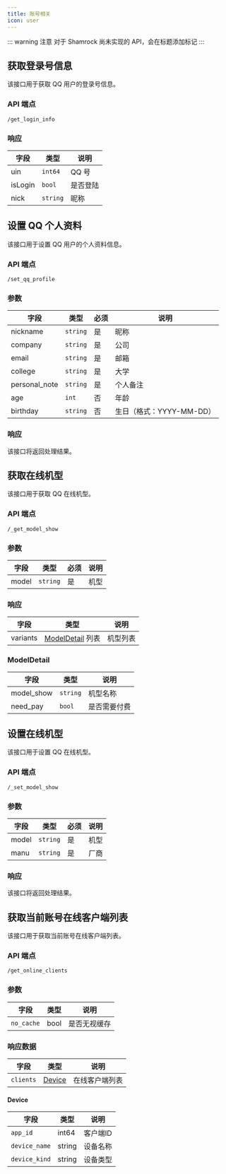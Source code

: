 ```yaml
---
title: 账号相关
icon: user
---
```


::: warning 注意
对于 Shamrock 尚未实现的 API，会在标题添加标记 <Badge text="未实现" type="danger" vertical="baseline" />
:::

## 获取登录号信息

该接口用于获取 QQ 用户的登录号信息。

### API 端点

`/get_login_info`

### 响应

| 字段      | 类型       | 说明   |
|---------|----------|------|
| uin     | `int64`  | QQ 号 |
| isLogin | `bool`   | 是否登陆 |
| nick    | `string` | 昵称   |

## 设置 QQ 个人资料

该接口用于设置 QQ 用户的个人资料信息。

### API 端点

`/set_qq_profile`

### 参数

| 字段            | 类型       | 必须  | 说明                |
|---------------|----------|-----|-------------------|
| nickname      | `string` | 是   | 昵称                |
| company       | `string` | 是   | 公司                |
| email         | `string` | 是   | 邮箱                |
| college       | `string` | 是   | 大学                |
| personal_note | `string` | 是   | 个人备注              |
| age           | `int`    | 否   | 年龄                |
| birthday      | `string` | 否   | 生日（格式：YYYY-MM-DD） |

### 响应

该接口将返回处理结果。

## 获取在线机型

该接口用于获取 QQ 在线机型。

### API 端点

`/_get_model_show`

### 参数

| 字段    | 类型       | 必须  | 说明  |
|-------|----------|-----|-----|
| model | `string` | 是   | 机型  |

### 响应

| 字段       | 类型                             | 说明   |
|----------|--------------------------------|------|
| variants | [ModelDetail](#modeldetail) 列表 | 机型列表 |

### ModelDetail

| 字段         | 类型       | 说明     |
|------------|----------|--------|
| model_show | `string` | 机型名称   |
| need_pay   | `bool`   | 是否需要付费 |

## 设置在线机型

该接口用于设置 QQ 在线机型。

### API 端点

`/_set_model_show`

### 参数

| 字段    | 类型       | 必须  | 说明  |
|-------|----------|-----|-----|
| model | `string` | 是   | 机型  |
| manu  | `string` | 是   | 厂商  |

### 响应

该接口将返回处理结果。

## 获取当前账号在线客户端列表 <Badge text="未实现" type="danger" />

该接口用于获取当前账号在线客户端列表。

### API 端点

`/get_online_clients`

### 参数

| 字段       | 类型 | 说明         |
| ---------- | ---- | ------------ |
| `no_cache` | bool | 是否无视缓存 |

### 响应数据

| 字段      | 类型     | 说明           |
| --------- | -------- | -------------- |
| `clients` | [Device](#device) | 在线客户端列表 |

#### Device

| 字段          | 类型   | 说明     |
| ------------- | ------ | -------- |
| `app_id`      | int64  | 客户端ID |
| `device_name` | string | 设备名称 |
| `device_kind` | string | 设备类型 |
